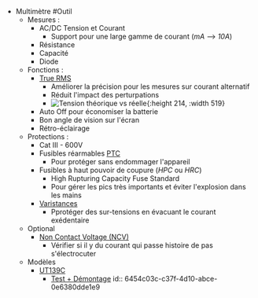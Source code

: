 - Multimètre #Outil
	- Mesures :
		- AC/DC Tension et Courant
			- Support pour une large gamme de courant (*mA* --> *10A*)
		- Résistance
		- Capacité
		- Diode
	- Fonctions :
		- [True RMS](https://www.promax.fr/fra/actualites/561/que-signifie-rms-et-true-rms-nous-expliquons-ici-les-differences/)
			- Améliorer la précision pour les mesures sur courant alternatif
			- Réduit l'impact des perturpations
			- ![Tension théorique vs réelle](https://www.promax.fr/assets/images/news/561-signals.jpg){:height 214, :width 519}
		- Auto Off pour économiser la batterie
		- Bon angle de vision sur l'écran
		- Rétro-éclairage
	- Protections :
		- Cat III - 600V
		- Fusibles réarmables [PTC](https://fr.wikipedia.org/wiki/Fusible_r%C3%A9armable_PTC)
			- Pour protéger sans endommager l'appareil
		- Fusibles à haut pouvoir de coupure (*HPC* ou *HRC*)
			- High Rupturing Capacity Fuse Standard
			- Pour gérer les pics très importants et éviter l'explosion dans les mains
		- [Varistances](https://fr.wikipedia.org/wiki/Varistance)
			- Pprotéger des sur-tensions en évacuant le courant exédentaire
	- Optional
		- [Non Contact Voltage (NCV)](https://www.fluke.com/en-us/learn/blog/electrical/non-contact-voltage-detector-basics)
			- Vérifier si il y du courant qui passe histoire de pas s'électrocuter
	- Modèles
		- [UT139C](https://meters.uni-trend.com/product/ut139-series/)
			- [Test + Démontage](http://testmeterpro.com/uni-t-ut139c-review/)
			  id:: 6454c03c-c37f-4d10-abce-0e6380dde1e9
